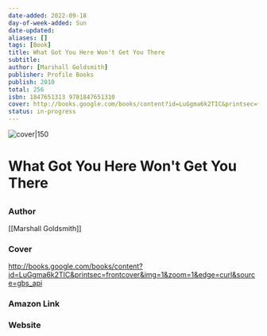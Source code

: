 ```yaml
---
date-added: 2022-09-18
day-of-week-added: Sun
date-updated: 
aliases: []
tags: [Book]
title: What Got You Here Won't Get You There
subtitle: 
author: [Marshall Goldsmith]
publisher: Profile Books
publish: 2010
total: 256
isbn: 1847651313 9781847651310
cover: http://books.google.com/books/content?id=LuGgma6k2TIC&printsec=frontcover&img=1&zoom=1&edge=curl&source=gbs_api
status: in-progress
---
```


![cover|150](http://books.google.com/books/content?id=LuGgma6k2TIC&printsec=frontcover&img=1&zoom=1&edge=curl&source=gbs_api)
# What Got You Here Won't Get You There
## 

### Author
[[Marshall Goldsmith]]

### Cover
http://books.google.com/books/content?id=LuGgma6k2TIC&printsec=frontcover&img=1&zoom=1&edge=curl&source=gbs_api

### Amazon Link


### Website